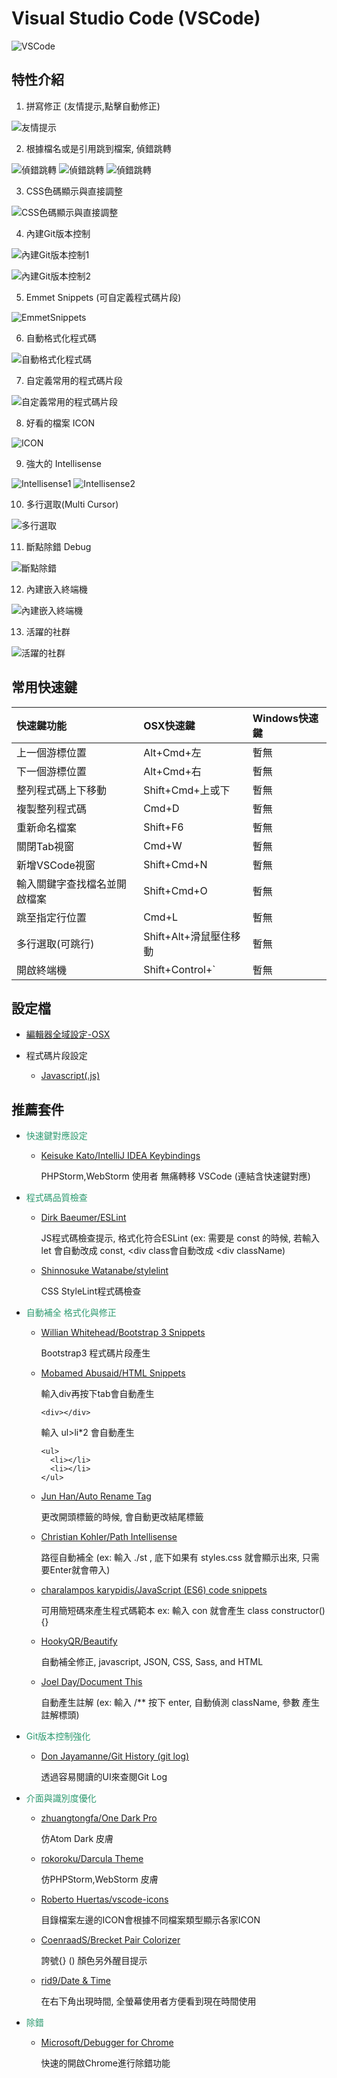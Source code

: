 # Visual Studio Code (VSCode)

![VSCode](./assets/vscode.png)


## 特性介紹

1. 拼寫修正 (友情提示,點擊自動修正)

![友情提示](./assets/feature-01.png)

2. 根據檔名或是引用跳到檔案, 偵錯跳轉

![偵錯跳轉](./assets/feature-02.png)
![偵錯跳轉](./assets/feature-02b.gif)
![偵錯跳轉](./assets/feature-02c.gif)

3. CSS色碼顯示與直接調整

![CSS色碼顯示與直接調整](./assets/feature-03.png)

4. 內建Git版本控制

![內建Git版本控制1](./assets/feature-04.png)

![內建Git版本控制2](./assets/feature-04b.png)

5. Emmet Snippets (可自定義程式碼片段)

![EmmetSnippets](./assets/feature-05.gif)

6. 自動格式化程式碼

![自動格式化程式碼](./assets/feature-06.gif)

7. 自定義常用的程式碼片段

![自定義常用的程式碼片段](./assets/feature-07.gif)

8. 好看的檔案 ICON

![ICON](./assets/feature-08.png)

9. 強大的 Intellisense

![Intellisense1](./assets/feature-09a.png)
![Intellisense2](./assets/feature-09b.png)

10. 多行選取(Multi Cursor)

![多行選取](./assets/feature-10.gif)

11. 斷點除錯 Debug

![斷點除錯](./assets/feature-11.png)


12. 內建嵌入終端機

![內建嵌入終端機](./assets/feature-12.png)


13. 活躍的社群

![活躍的社群](./assets/feature-13.png)

## 常用快速鍵

| 快速鍵功能 | OSX快速鍵 | Windows快速鍵 |
|:----|:---------|:-------------|
| 上一個游標位置 | Alt+Cmd+左 | 暫無 |
| 下一個游標位置 | Alt+Cmd+右 | 暫無 |
| 整列程式碼上下移動 | Shift+Cmd+上或下 | 暫無 |
| 複製整列程式碼 | Cmd+D | 暫無 |
| 重新命名檔案 | Shift+F6 | 暫無 |
| 關閉Tab視窗 | Cmd+W | 暫無 |
| 新增VSCode視窗 | Shift+Cmd+N | 暫無 |
| 輸入關鍵字查找檔名並開啟檔案 | Shift+Cmd+O | 暫無 |
| 跳至指定行位置 | Cmd+L | 暫無 |
| 多行選取(可跳行) | Shift+Alt+滑鼠壓住移動 | 暫無 | 
| 開啟終端機 | Shift+Control+` | 暫無 |


## 設定檔

- [編輯器全域設定-OSX](setting/setting-osx.json)


- 程式碼片段設定

  - [Javascript(.js)](setting/javascript.json)
  


## 推薦套件

- <font color="#2D9A70">快速鍵對應設定</font>

  - [Keisuke Kato/IntelliJ IDEA Keybindings](https://marketplace.visualstudio.com/items?itemName=k--kato.intellij-idea-keybindings) 
  
      PHPStorm,WebStorm 使用者 無痛轉移 VSCode (連結含快速鍵對應)


- <font color="#2D9A70">程式碼品質檢查</font>

  - [Dirk Baeumer/ESLint](https://marketplace.visualstudio.com/items?itemName=dbaeumer.vscode-eslint) 
  
    JS程式碼檢查提示, 格式化符合ESLint (ex: 需要是 const 的時候, 若輸入 let 會自動改成 const, <div class會自動改成 <div className)


  - [Shinnosuke Watanabe/stylelint](https://marketplace.visualstudio.com/items?itemName=shinnn.stylelint) 
  
    CSS StyleLint程式碼檢查


- <font color="#2D9A70">自動補全 格式化與修正</font>

  - [Willian Whitehead/Bootstrap 3 Snippets](https://marketplace.visualstudio.com/items?itemName=wcwhitehead.bootstrap-3-snippets) 
  
    Bootstrap3 程式碼片段產生


  - [Mobamed Abusaid/HTML Snippets](https://marketplace.visualstudio.com/items?itemName=abusaidm.html-snippets) 
  
    輸入div再按下tab會自動產生

        <div></div>
    輸入 ul>li*2 會自動產生

        <ul>
          <li></li>
          <li></li>
        </ul>

  - [Jun Han/Auto Rename Tag](https://marketplace.visualstudio.com/items?itemName=formulahendry.auto-rename-tag) 
  
    更改開頭標籤的時候, 會自動更改結尾標籤


  - [Christian Kohler/Path Intellisense](https://marketplace.visualstudio.com/items?itemName=christian-kohler.path-intellisense) 
  
    路徑自動補全 (ex: 輸入 ./st , 底下如果有 styles.css 就會顯示出來, 只需要Enter就會帶入)



  - [charalampos karypidis/JavaScript (ES6) code snippets](https://marketplace.visualstudio.com/items?itemName=xabikos.JavaScriptSnippets) 
  
    可用簡短碼來產生程式碼範本 ex: 輸入 con 就會產生 class constructor() {}
    

  - [HookyQR/Beautify](https://marketplace.visualstudio.com/items?itemName=HookyQR.beautify) 
  
    自動補全修正, javascript, JSON, CSS, Sass, and HTML
    


  - [Joel Day/Document This](https://marketplace.visualstudio.com/items?itemName=joelday.docthis) 
  
    自動產生註解 (ex: 輸入 /** 按下 enter, 自動偵測 className, 參數 產生註解標頭)
    


- <font color="#2D9A70">Git版本控制強化</font>

  - [Don Jayamanne/Git History (git log)](https://marketplace.visualstudio.com/items?itemName=donjayamanne.githistory) 
  
    透過容易閱讀的UI來查閱Git Log



- <font color="#2D9A70">介面與識別度優化</font>
     

  - [zhuangtongfa/One Dark Pro](https://marketplace.visualstudio.com/items?itemName=zhuangtongfa.Material-theme) 
  
    仿Atom Dark 皮膚

     
  - [rokoroku/Darcula Theme](https://marketplace.visualstudio.com/items?itemName=rokoroku.vscode-theme-darcula) 
  
    仿PHPStorm,WebStorm 皮膚


     
  - [Roberto Huertas/vscode-icons](https://marketplace.visualstudio.com/items?itemName=robertohuertasm.vscode-icons) 
  
    目錄檔案左邊的ICON會根據不同檔案類型顯示各家ICON

     
  - [CoenraadS/Brecket Pair Colorizer](https://marketplace.visualstudio.com/items?itemName=CoenraadS.bracket-pair-colorizer)
  
     誇號{} () 顏色另外醒目提示

     
  - [rid9/Date & Time](https://marketplace.visualstudio.com/items?itemName=rid9.datetime) 
  
    在右下角出現時間, 全螢幕使用者方便看到現在時間使用



- <font color="#2D9A70">除錯</font>

  - [Microsoft/Debugger for Chrome](https://marketplace.visualstudio.com/items?itemName=msjsdiag.debugger-for-chrome) 
   
    快速的開啟Chrome進行除錯功能

